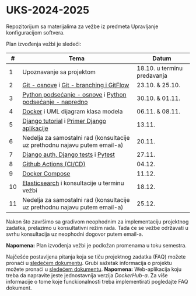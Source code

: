 # UKS-2024-2025
Repozitorijum sa materijalima za vežbe iz predmeta Upravljanje konfiguracijom softvera.

Plan izvođenja vežbi je sledeći:

| # | Tema | Datum  |
| --- | --- | --- |
| 1 | Upoznavanje sa projektom | 18.10. u terminu predavanja |
| 2 | [Git - osnove](https://github.com/vanjamijatov/UKS-materijali/tree/main/Git) i [Git - branching i GitFlow](https://github.com/vanjamijatov/UKS-materijali/tree/main/Git) | 23.10. & 25.10. |
| 3 | [Python podsećanje - osnove](https://github.com/vanjamijatov/UKS-materijali/tree/main/Python%20Basics/Python%20lesson) i [Python podsećanje - napredno](https://github.com/vanjamijatov/UKS-materijali/tree/main/Python%20Basics/Python%20lesson) | 30.10. & 01.11. |
| 4 | [Docker](https://github.com/vanjamijatov/UKS-DjangoAuthTestsDocker) i UML dijagram klasa modela | 06.11. & 08.11. |
| 5 | [Django tutorial](https://github.com/vanjamijatov/UKS-materijali/tree/main/Django%20Framework) i [Primer Django aplikacije](https://github.com/vanjamijatov/UKS-materijali/tree/main/Django%20Application%20Example) | 13.11. |
| 6 | Nedelja za samostalni rad (konsultacije uz prethodnu najavu putem email-a) | 20.11. |
| 7 | [Django auth, Django tests](https://github.com/vanjamijatov/UKS-DjangoAuthTestsDocker) i [Pytest](https://github.com/vanjamijatov/UKS-materijali/tree/main/Pytest) | 27.11. |
| 8 | [Github Actions (CI/CD)](https://github.com/vanjamijatov/UKS-DjangoAuthTestsDocker) | 04.12. |
| 9 | [Docker Compose](https://github.com/vanjamijatov/UKS-DjangoProductionSetup) | 11.12. |
| 10 | [Elasticsearch](https://github.com/vanjamijatov/UKS-DjangoElasticsearch) i konsultacije u terminu vežbi | 18.12. |
| 11 | Nedelja za samostalni rad (konsultacije uz prethodnu najavu putem email-a) | 25.12. |

Nakon što završimo sa gradivom neophodnim za implementaciju projektnog zadatka, prelazimo u konsultativni režim rada. Tada će se vežbe održavati u svrhu konsultacija uz neophodni dogovor putem email-a.

**Napomena:** Plan izvođenja vežbi je podložan promenama u toku semestra.

Najčešće postavljena pitanja koja se tiču projektnog zadatka (FAQ) možete pronaći u [sledećem dokumentu](https://docs.google.com/document/d/1DRjjjZDnjWoZiU_oyHSs4har-wkZvMMlTIxoEg_3m7o/edit?usp=sharing).
Grubi sažetak informacija o projektu možete pronaći u [sledećem dokumentu](Project.md). **Napomena:** Web-aplikacija koju treba da napravite jeste jednostavnija verzija *DockerHub-a*. Za više informacije o tome koje funckionalnosti treba implementirati pogledajte FAQ dokument.
